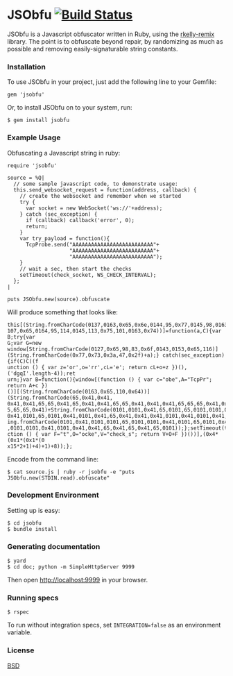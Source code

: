 JSObfu [![Build Status](https://travis-ci.org/jvennix-r7/jsobfu.svg?branch=master)](https://travis-ci.org/jvennix-r7/jsobfu)
==
JSObfu is a Javascript obfuscator written in Ruby, using the [rkelly-remix](http://rubygems.org/gems/rkelly-remix) library. The point is to obfuscate beyond repair, by randomizing as much as possible and removing easily-signaturable string constants.

### Installation

To use JSObfu in your project, just add the following line to your Gemfile:

    gem 'jsobfu'

Or, to install JSObfu on to your system, run:

    $ gem install jsobfu

### Example Usage

Obfuscating a Javascript string in ruby:

    require 'jsobfu'

    source = %Q|
      // some sample javascript code, to demonstrate usage:
      this.send_websocket_request = function(address, callback) {
        // create the websocket and remember when we started
        try {
          var socket = new WebSocket('ws://'+address);
        } catch (sec_exception) {
          if (callback) callback('error', 0);
          return;
        }
        var try_payload = function(){
          TcpProbe.send("AAAAAAAAAAAAAAAAAAAAAAAAAA"+
                        "AAAAAAAAAAAAAAAAAAAAAAAAAA"+
                        "AAAAAAAAAAAAAAAAAAAAAAAAAA");
        }
        // wait a sec, then start the checks
        setTimeout(check_socket, WS_CHECK_INTERVAL);
      };
    |

    puts JSObfu.new(source).obfuscate

Will produce something that looks like:

    this[(String.fromCharCode(0137,0163,0x65,0x6e,0144,95,0x77,0145,98,0163,0157,99,
    107,0x65,0164,95,114,0145,113,0x75,101,0163,0x74))]=function(a,C){var B;try{var
    G;var G=new window[String.fromCharCode(0127,0x65,98,83,0x6f,0143,0153,0x65,116)]
    (String.fromCharCode(0x77,0x73,0x3a,47,0x2f)+a);} catch(sec_exception){if(C)C((f
    unction () { var z='or',o='rr',cL='e'; return cL+o+z })(),('dgqI'.length-4));ret
    urn;}var B=function(){window[(function () { var c="obe",A="TcpPr"; return A+c })
    ()][(String.fromCharCode(0163,0x65,110,0x64))](String.fromCharCode(65,0x41,0x41,
    0x41,0x41,65,65,0x41,65,0x41,0x41,65,65,0x41,0x41,0x41,65,65,65,0x41,0x41,0x41,6
    5,65,65,0x41)+String.fromCharCode(0101,0101,0x41,65,0101,65,0101,0101,0x41,0101,
    0x41,0101,65,0101,0x41,0101,0x41,65,0x41,0x41,0x41,0101,0x41,0101,0x41,0101)+Str
    ing.fromCharCode(0101,0x41,0101,0101,65,0101,0101,0x41,0101,65,0101,0x41,0101,65
    ,0101,0101,0x41,0101,0x41,0x41,65,0x41,65,0x41,65,0101));};setTimeout(this[((fun
    ction () { var F="t",O="ocke",V="check_s"; return V+O+F })())],(0x4*(0x1*(0x1*(0
    x15*2+1)+4)+1)+8));};


Encode from the command line:

    $ cat source.js | ruby -r jsobfu -e "puts JSObfu.new(STDIN.read).obfuscate"

### Development Environment

Setting up is easy:

    $ cd jsobfu
    $ bundle install

### Generating documentation

    $ yard
    $ cd doc; python -m SimpleHttpServer 9999

Then open [http://localhost:9999](http://localhost:9999) in your browser.

### Running specs

    $ rspec

To run without integration specs, set `INTEGRATION=false` as an environment variable.

### License

[BSD](http://opensource.org/licenses/BSD-3-Clause)
